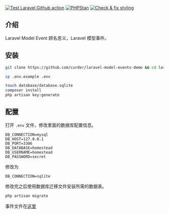 [![Test Laravel Github action](https://github.com/curder/laravel-model-events-demo/actions/workflows/run-test.yml/badge.svg?branch=master)](https://github.com/curder/laravel-model-events-demo/actions/workflows/run-test.yml)
[![PHPStan](https://github.com/curder/laravel-model-events-demo/actions/workflows/phpstan.yml/badge.svg?branch=master)](https://github.com/curder/laravel-model-events-demo/actions/workflows/phpstan.yml)
[![Check & fix styling](https://github.com/curder/laravel-model-events-demo/actions/workflows/php-cs-fixer.yml/badge.svg?branch=master)](https://github.com/curder/laravel-model-events-demo/actions/workflows/php-cs-fixer.yml)

## 介绍

Laravel Model Event 顾名思义，Laravel 模型事件。



## 安装

```bash
git clone https://github.com/curder/laravel-model-events-demo && cd laravel-model-events-demo

cp .env.example .env

touch database/database.sqlite
composer install
php artisan key:generate
```

## 配置

打开 `.env` 文件，修改里面的数据库配置信息。

```dotenv
DB_CONNECTION=mysql
DB_HOST=127.0.0.1
DB_PORT=3306
DB_DATABASE=homestead
DB_USERNAME=homestead
DB_PASSWORD=secret
```

修改为

```dotenv
DB_CONNECTION=sqlite
```

修改完之后使用数据库迁移文件安装所需的数据表。

```bash
php artisan migrate
```

事件文件在[这里](https://curder.github.io/laravel-study/model/laravel-model-events.html)
